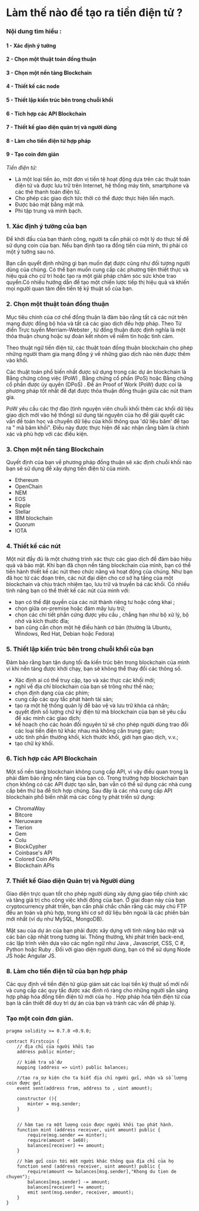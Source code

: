 # Làm thế nào để tạo ra tiền điện tử ?

### Nội dung tìm hiểu :
#### 1 - Xác định ý tưởng
#### 2 - Chọn một thuật toán đồng thuận
#### 3 - Chọn một nền tảng Blockchain
#### 4 - Thiết kế các node
#### 5 - Thiết lập kiến trúc bên trong chuỗi khối
#### 6 - Tích hợp các API Blockchain
#### 7 - Thiết kế giao diện quản trị và người dùng
#### 8 - Làm cho tiền điện tử hợp pháp
#### 9 - Tạo coin đơn giản

*Tiền điện tử:*
- Là một loại tiền ảo, một đơn vị tiền tệ hoạt động dựa trên các thuật toán điện tử và được lưu trữ trên Internet, hệ thống máy tính, smartphone và các thẻ thanh toán điện tử.
- Cho phép các giao dịch tức thời có thể được thực hiện liền mạch.
- Được bảo mật bằng mật mã.
- Phi tập trung và minh bạch.

### 1. Xác định ý tưởng của bạn

Để khởi đầu của bạn thành công, người ta cần phải có một lý do thực tế để sử dụng coin của bạn. Nếu bạn định tạo ra đồng tiền của mình, thì phải có một ý tưởng sau nó.

Bạn cần quyết định những gì bạn muốn đạt được cũng như đối tượng người dùng của chúng. Có thể bạn muốn cung cấp các phương tiện thiết thực và hiệu quả cho cử tri hoặc tạo ra một giải pháp chăm sóc sức khỏe trao quyền.Có nhiều hướng dẫn để tạo một chiến lược tiếp thị hiệu quả và khiến mọi người quan tâm đến tiền tệ kỹ thuật số của bạn.

### 2. Chọn một thuật toán đồng thuận

Mục tiêu chính của cơ chế đồng thuận là đảm bảo rằng tất cả các nút trên mạng được đồng bộ hóa và tất cả các giao dịch đều hợp pháp. Theo Từ điển Trực tuyến Merriam-Webster , từ đồng thuận được định nghĩa là một thỏa thuận chung hoặc sự đoàn kết nhóm về niềm tin hoặc tình cảm.

Theo thuật ngữ tiền điện tử, các thuật toán đồng thuận blockchain cho phép những người tham gia mạng đồng ý về những giao dịch nào nên được thêm vào khối.

Các thuật toán phổ biến nhất được sử dụng trong các dự án blockchain là Bằng chứng công việc (PoW) , Bằng chứng cổ phần (PoS) hoặc Bằng chứng cổ phần được ủy quyền (DPoS) . Đề án Proof of Work (PoW) được coi là phương pháp tốt nhất để đạt được thỏa thuận đồng thuận giữa các nút tham gia.

PoW yêu cầu các thợ đào (tình nguyện viên chuỗi khối thêm các khối dữ liệu giao dịch mới vào hệ thống) sử dụng tài nguyên của họ để giải quyết các vấn đề toán học và chuyển dữ liệu của khối thông qua 'dữ liệu băm' để tạo ra " mã băm khối". Điều này được thực hiện để xác nhận rằng băm là chính xác và phù hợp với các điều kiện.

### 3. Chọn một nền tảng Blockchain

Quyết định của bạn về phương pháp đồng thuận sẽ xác định chuỗi khối nào bạn sẽ sử dụng để xây dựng tiền điện tử của mình.

- Ethereum
- OpenChain
- NEM
- EOS
- Ripple
- Stellar
- IBM blockchain
- Quorum
- IOTA

### 4. Thiết kế các nút

Một nút đầy đủ là một chương trình xác thực các giao dịch để đảm bảo hiệu quả và bảo mật. Khi bạn đã chọn nền tảng blockchain của mình, bạn có thể tiến hành thiết kế các nút theo chức năng và hoạt động của chúng. Như bạn đã học từ các đoạn trên, các nút đại diện cho cơ sở hạ tầng của một blockchain và chịu trách nhiệm tạo, lưu trữ và truyền bá các khối.
Có nhiều tính năng bạn có thể thiết kế các nút của mình với:

- bạn có thể đặt quyền của các nút thành riêng tư hoặc công khai ;
- chọn giữa on-premise hoặc đám mây lưu trữ;
- chọn các chi tiết phần cứng được yêu cầu , chẳng hạn như bộ xử lý, bộ nhớ và kích thước đĩa;
- bạn cũng cần chọn một hệ điều hành cơ bản (thường là Ubuntu, Windows, Red Hat, Debian hoặc Fedora)

### 5. Thiết lập kiến trúc bên trong chuỗi khối của bạn

Đảm bảo rằng bạn tận dụng tối đa kiến ​​trúc bên trong blockchain của mình vì khi nền tảng được khởi chạy, bạn sẽ không thể thay đổi các thông số.

- Xác định ai có thể truy cập, tạo và xác thực các khối mới;
- nghĩ về địa chỉ blockchain của bạn sẽ trông như thế nào;
- chọn định dạng của các phím;
- cung cấp các quy tắc phát hành tài sản;
- tạo ra một hệ thống quản lý để bảo vệ và lưu trữ khóa cá nhân;
- quyết định số lượng chữ ký điện tử mà blockchain của bạn sẽ yêu cầu để xác minh các giao dịch;
- kế hoạch cho các hoán đổi nguyên tử sẽ cho phép người dùng trao đổi các loại tiền điện tử khác nhau mà không cần trung gian;
- ước tính phần thưởng khối, kích thước khối, giới hạn giao dịch, v.v.;
- tạo chữ ký khối.

### 6. Tích hợp các API Blockchain

Một số nền tảng blockchain không cung cấp API, vì vậy điều quan trọng là phải đảm bảo rằng nền tảng của bạn có. Trong trường hợp blockchain bạn chọn không có các API được tạo sẵn, bạn vẫn có thể sử dụng các nhà cung cấp bên thứ ba để tích hợp chúng. Sau đây là các nhà cung cấp API blockchain phổ biến nhất mà các công ty phát triển sử dụng:

- ChromaWay
- Bitcore
- Neruoware
- Tierion
- Gem
- Colu
- BlockCypher
- Coinbase's API
- Colored Coin APIs
- Blockchain APIs

### 7. Thiết kế Giao diện Quản trị và Người dùng

Giao diện trực quan tốt cho phép người dùng xây dựng giao tiếp chính xác và tăng giá trị cho công việc khởi động của bạn. Ở giai đoạn này của bạn cryptocurrency phát triển, bạn cần phải chắc chắn rằng các máy chủ FTP đều an toàn và phù hợp, trong khi cơ sở dữ liệu bên ngoài là các phiên bản mới nhất (ví dụ như MySQL, MongoDB).

Mặt sau của dự án của bạn phải được xây dựng với tính năng bảo mật và các bản cập nhật trong tương lai. Thông thường, khi phát triển back-end, các lập trình viên dựa vào các ngôn ngữ như Java , Javascript, CSS, C #, Python hoặc Ruby . Đối với giao diện người dùng, bạn có thể sử dụng Node JS hoặc Angular JS.

### 8. Làm cho tiền điện tử của bạn hợp pháp

Các quy định về tiền điện tử giúp giám sát các loại tiền kỹ thuật số mới nổi và cung cấp các quy tắc được xác định rõ ràng cho những người sẵn sàng hợp pháp hóa đồng tiền điện tử mới của họ . Hợp pháp hóa tiền điện tử của bạn là cần thiết để duy trì dự án của bạn và tránh các vấn đề pháp lý.

### Tạo một coin đơn giản.

```solidity
pragma solidity >= 0.7.0 <0.9.0;

contract Firstcoin {
    // địa chỉ của người khởi tạo
    address public minter;

    // kiểm tra số dư
    mapping (address => uint) public balances;

    //tạo ra sự kiện cho ta biết địa chỉ người gửi, nhận và số lượng coin được gửi
    event sent(address from, address to , uint amount);

    constructor (){
        minter = msg.sender;
    }


    // hàm tạo ra một lượng coin được người khởi tạo phát hành.
    function mint (address receiver, uint amount) public {
        require(msg.sender == minter);
        require(amount < 1e60);
        balances[receiver] += amount;
    }

    // hàm gửi coin tới một người khác thông qua địa chỉ của họ
    function send (address receiver, uint amount) public {
        require(amount <= balances[msg.sender],"Khong du tien de chuyen");
        balances[msg.sender] -= amount;
        balances[receiver] += amount;
        emit sent(msg.sender, receiver, amount);
    }
}

```
